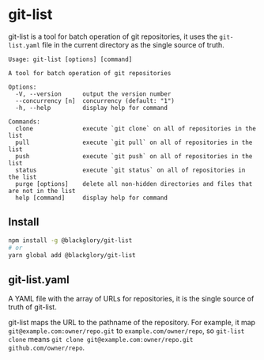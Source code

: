 # git-list
git-list is a tool for batch operation of git repositories,
it uses the `git-list.yaml` file in the current directory
as the single source of truth.

```
Usage: git-list [options] [command]

A tool for batch operation of git repositories

Options:
  -V, --version      output the version number
  --concurrency [n]  concurrency (default: "1")
  -h, --help         display help for command

Commands:
  clone              execute `git clone` on all of repositories in the list
  pull               execute `git pull` on all of repositories in the list
  push               execute `git push` on all of repositories in the list
  status             execute `git status` on all of repositories in the list
  purge [options]    delete all non-hidden directories and files that are not in the list
  help [command]     display help for command
```

## Install
```sh
npm install -g @blackglory/git-list
# or
yarn global add @blackglory/git-list
```

## git-list.yaml
A YAML file with the array of URLs for repositories,
it is the single source of truth of git-list.

git-list maps the URL to the pathname of the repository.
For example, it map `git@example.com:owner/repo.git` to `example.com/owner/repo`,
so `git-list clone` means `git clone git@example.com:owner/repo.git github.com/owner/repo`.
